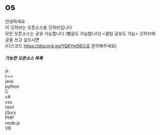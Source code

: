 # os 
안녕하세요 <br>이 깃허브는 오픈소스용 깃허브입니다<br>
모든 오픈소스는 공유 가능합니다
(뻘글도 가능합니다)
<꿀팁 공유도 가능>
깃허브에 글을 쓰고 싶으시면 <br>(디스코드 https://discord.gg/YQKYm56으로 문의해주세요)

<h5>가능한 오픈소스 목록</h5>
js<br>
c++<br>
java<br>
python<br>
C<br>
c#<br>
css<br>
html<br>
jQury<br>
PHP<br>
node.js<br>
VB<br>

